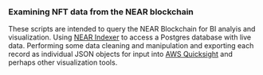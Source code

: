### Examining NFT data from the NEAR blockchain

These scripts are intended to query the NEAR Blockchain for BI analyis and visualization. Using [NEAR Indexer](https://github.com/near/near-indexer-for-explorer) to access a Postgres database with live data. Performing some data cleaning and manipulation and exporting each record as individual JSON objects for input into [AWS Quicksight](https://aws.amazon.com/quicksight/) and perhaps other visualization tools. 
